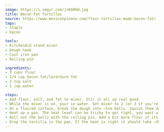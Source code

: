 ```yaml
---
image: https://i.imgur.com/jn66NkW.jpg
title: Bacon Fat Tortillas
source: https://www.mexicanplease.com/flour-tortillas-made-bacon-fat/
tags:
- staple
- bacon

tools:
- KitchenAid stand mixer
- Dough hook
- Cast iron pan
- Rolling pin

ingredients:
- 3 cups flour
- 1/4 cup bacon fat/lard/duck fat
- 2 tsp salt
- 1 cup water

steps:
- Add flour, salt, and fat to mixer. Stir it all up real good.
- While the mixer is on, pour in water. Set mixer to 2 (or 3 if you're feeling spicy) and let it work the dough into a nice ball.
- On a floured surface, break the dough into ~5cm balls. Squish them down a bit and let them rest for 15-45 minutes.
- Heat up a pan. The heat level can be tricky to get right, you want a medium-medium-high. Colder than a nice fried egg but not by much.
- Roll out the balls with the rolling pin. Add a bit more flour if its sticking. Keep rotating about somewhere between 45 and 90 degrees with each roll to get a round tortilla, or do whatever if you don't care about aesthetics.
- Drop the tortilla in the pan. If the heat is right it should take ~45 seconds before bubbles form and the bottom gets some brown spots. Flip it and do the same time on the other side. If the tortillas get golden all over the pan is probably too cold, and if they get blackened quickly its probably too hot.
---
```


